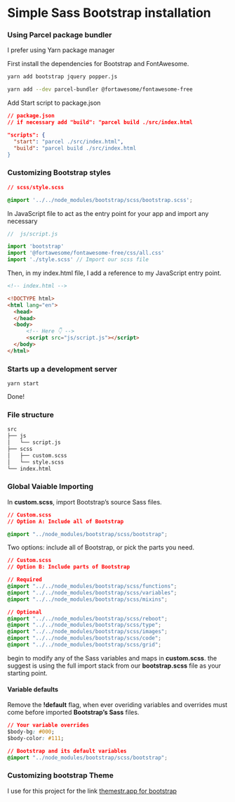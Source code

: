 # Simple Sass Bootstrap installation

### Using Parcel package bundler
I prefer using Yarn package manager 

First install the dependencies for Bootstrap and FontAwesome.

```bash
yarn add bootstrap jquery popper.js

yarn add --dev parcel-bundler @fortawesome/fontawesome-free
```

Add Start script to package.json

```json
// package.json
// if necessary add "build": "parcel build ./src/index.html

"scripts": {
  "start": "parcel ./src/index.html",
  "build": "parcel build ./src/index.html
}
```
### Customizing Bootstrap styles 
```css
// scss/style.scss

@import '../../node_modules/bootstrap/scss/bootstrap.scss';
```

In JavaScript file to act as the entry point for your app and import any necessary
```javaScript
//  js/script.js

import 'bootstrap'
import '@fortawesome/fontawesome-free/css/all.css'
import './style.scss' // Import our scss file
```
Then, in my index.html file, I add a reference to my JavaScript entry point.

```html
<!-- index.html -->

<!DOCTYPE html>
<html lang="en">
  <head>
  </head>
  <body>
      <!-- Here 👇 -->
      <script src="js/script.js"></script>
  </body>
</html>
```
### Starts up a development server 
```bahs
yarn start
````
Done!

### File structure

```html
src
├── js
│   └── script.js
├── scss
│   ├── custom.scss
│   └── style.scss
└── index.html
```
### Global Vaiable Importing
In **custom.scss**, import Bootstrap’s source Sass files.
```css
// Custom.scss
// Option A: Include all of Bootstrap

@import "../node_modules/bootstrap/scss/bootstrap";
```
Two options: include all of Bootstrap, or pick the parts you need.
```css
// Custom.scss
// Option B: Include parts of Bootstrap

// Required
@import "../../node_modules/bootstrap/scss/functions";
@import "../../node_modules/bootstrap/scss/variables";
@import "../../node_modules/bootstrap/scss/mixins";

// Optional
@import "../../node_modules/bootstrap/scss/reboot";
@import "../../node_modules/bootstrap/scss/type";
@import "../../node_modules/bootstrap/scss/images";
@import "../../node_modules/bootstrap/scss/code";
@import "../../node_modules/bootstrap/scss/grid";
```
begin to modify any of the Sass variables and maps in **custom.scss**. the suggest is using the full import stack from our **bootstrap.scss** file as your starting point.
#### Variable defaults
Remove the **!default** flag, when ever overiding variables and overrides must come before imported **Bootstrap’s Sass** files.
```css
// Your variable overrides
$body-bg: #000;
$body-color: #111;

// Bootstrap and its default variables
@import "../node_modules/bootstrap/scss/bootstrap";
```
### Customizing bootstrap Theme

I use for this project for the link [themestr.app for bootstrap](https://themestr.app/)


